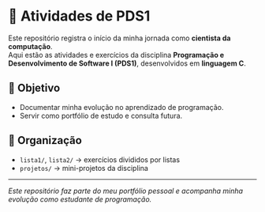 # 📘 Atividades de PDS1

Este repositório registra o início da minha jornada como **cientista da computação**.  
Aqui estão as atividades e exercícios da disciplina **Programação e Desenvolvimento de Software I (PDS1)**, desenvolvidos em **linguagem C**.

## 🎯 Objetivo
- Documentar minha evolução no aprendizado de programação.
- Servir como portfólio de estudo e consulta futura.

## 📂 Organização
- `lista1/`, `lista2/` → exercícios divididos por listas
- `projetos/` → mini-projetos da disciplina

---
*Este repositório faz parte do meu portfólio pessoal e acompanha minha evolução como estudante de programação.*
